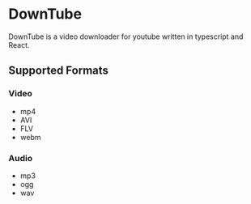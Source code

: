 # DownTube
DownTube is a video downloader for youtube written in typescript and React.
## Supported Formats
### Video
- mp4
- AVI
- FLV
- webm

### Audio
- mp3
- ogg
- wav